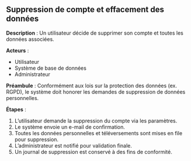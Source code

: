 ## Suppression de compte et effacement des données

**Description** :
Un utilisateur décide de supprimer son compte et toutes les données associées.

**Acteurs** :

* Utilisateur
* Système de base de données
* Administrateur

**Préambule** :
Conformément aux lois sur la protection des données (ex. RGPD), le système doit honorer les demandes de suppression de données personnelles.

**Étapes** :

1. L’utilisateur demande la suppression du compte via les paramètres.
2. Le système envoie un e-mail de confirmation.
3. Toutes les données personnelles et téléversements sont mises en file pour suppression.
4. L’administrateur est notifié pour validation finale.
5. Un journal de suppression est conservé à des fins de conformité.
